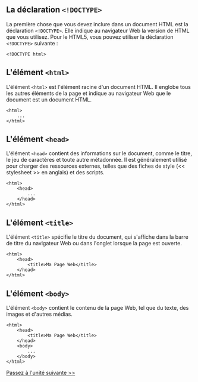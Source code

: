 ## La déclaration `<!DOCTYPE>`

La première chose que vous devez inclure dans un document HTML est la déclaration `<!DOCTYPE>`. Elle indique au navigateur Web la version de HTML que vous utilisez. Pour le HTML5, vous pouvez utiliser la déclaration `<!DOCTYPE>` suivante :

```
<!DOCTYPE html>
```

## L'élément `<html>`

L'élément `<html>` est l'élément racine d'un document HTML. Il englobe tous les autres éléments de la page et indique au navigateur Web que le document est un document HTML.

```
<html>
    ...
</html>
```

## L'élément `<head>`

L'élément `<head>` contient des informations sur le document, comme le titre, le jeu de caractères et toute autre métadonnée. Il est généralement utilisé pour charger des ressources externes, telles que des fiches de style (<< stylesheet >> en anglais) et des scripts.

```
<html>
    <head>
        ...
    </head>
</html>
```

## L'élément `<title>`

L'élément `<title>` spécifie le titre du document, qui s'affiche dans la barre de titre du navigateur Web ou dans l'onglet lorsque la page est ouverte.

```
<html>
    <head>
        <title>Ma Page Web</title>
    </head>
</html>
```

## L'élément `<body>`

L'élément `<body>` contient le contenu de la page Web, tel que du texte, des images et d'autres médias.

```
<html>
    <head>
        <title>Ma Page Web</title>
    </head>
    <body>
        ...
    </body>
</html>
```

[Passez à l'unité suivante >>](https://github.com/Le-BootCamp-Grow/supports-de-cours/blob/main/notes-de-cours/niveau-d-entree/developpeur-web/semaine_1_jour_1/elements_de_base.md)

